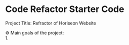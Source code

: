 # Code Refactor Starter Code
Project Title: Refractor of Horiseon Website

⚙️ Main goals of the project: </br>
      1. 
